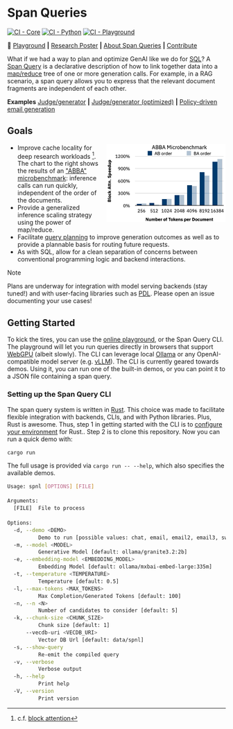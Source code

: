 # Span Queries

[![CI - Core](https://github.com/IBM/spnl/actions/workflows/core.yml/badge.svg)](https://github.com/IBM/spnl/actions/workflows/core.yml)
[![CI - Python](https://github.com/IBM/spnl/actions/workflows/python.yml/badge.svg)](https://github.com/IBM/spnl/actions/workflows/python.yml)
[![CI - Playground](https://github.com/IBM/spnl/actions/workflows/web.yml/badge.svg)](https://github.com/IBM/spnl/actions/workflows/web.yml)

:rocket: [Playground](https://ibm.github.io/spnl/) **|** [Research Poster](./docs/poster-20250529.pdf) **|** [About Span Queries](./docs/about.md) **|** [Contribute](./docs/dev.md)

What if we had a way to plan and optimize GenAI like we do for
[SQL](https://en.wikipedia.org/wiki/SQL)? A [Span
Query](./docs/about.md) is a declarative description of how to link
together data into a
[map/reduce](https://en.wikipedia.org/wiki/MapReduce) tree of one or
more generation calls. For example, in a RAG scenario, a span query
allows you to express that the relevant document fragments are
independent of each other.

**Examples** [Judge/generator](https://pages.github.ibm.com/cloud-computer/spnl/?demo=email&qv=true) **|** [Judge/generator (optimized)](https://pages.github.ibm.com/cloud-computer/spnl/?demo=email2&qv=true) **|** [Policy-driven email generation](https://pages.github.ibm.com/cloud-computer/spnl/?demo=email3&qv=true)

## Goals

[<img align="right" src="/examples/abba/abba-chart.svg" width=275>](/examples/abba#readme)

- Improve cache locality for deep research workloads [^1]. The chart
  to the right shows the results of an ["ABBA"
  microbenchmark](/examples/abba#readme): inference calls can run
  quickly, independent of the order of the documents.
- Provide a generalized inference scaling strategy using the power of map/reduce.
- Facilitate [query planning](./docs/query-planning.md) to improve
  generation outcomes as well as to provide a plannable basis for
  routing future requests.
- As with SQL, allow for a clean separation of concerns between
  conventional programming logic and backend interactions.

[^1]: c.f. [block attention](https://arxiv.org/pdf/2409)
  
> [!NOTE]
> Plans are underway for integration with model serving backends (stay tuned!) and with user-facing libraries such as [PDL](https://github.com/IBM/prompt-declaration-language). Please open an issue documenting your use cases!

## Getting Started

To kick the tires, you can use the [online
playground](https://pages.github.ibm.com/cloud-computer/spnl/?qv=false),
or the Span Query CLI. The playground will let you run queries
directly in browsers that support
[WebGPU](https://developer.mozilla.org/en-US/docs/Web/API/WebGPU_API)
(albeit slowly).  The CLI can leverage local
[Ollama](https://ollama.com/) or any OpenAI-compatible model server
(e.g. [vLLM](https://github.com/vllm-project/vllm)). The CLI is
currently geared towards demos. Using it, you can run one of the
built-in demos, or you can point it to a JSON file containing a span
query.

### Setting up the Span Query CLI

The span query system is written in
[Rust](https://www.rust-lang.org/). This choice was made to facilitate
flexible integration with backends, CLIs, and with Python
libraries. Plus, Rust is awesome. Thus, step 1 in getting started with
the CLI is to [configure your
environment](./https://www.rust-lang.org/tools/install) for
Rust.. Step 2 is to clone this repository. Now you can run a quick
demo with:

```shell
cargo run
```

The full usage is provided via `cargo run -- --help`, which also
specifies the available demos.

```bash
Usage: spnl [OPTIONS] [FILE]

Arguments:
  [FILE]  File to process

Options:
  -d, --demo <DEMO>
          Demo to run [possible values: chat, email, email2, email3, sweagent, gsm8k, rag]
  -m, --model <MODEL>
          Generative Model [default: ollama/granite3.2:2b]
  -e, --embedding-model <EMBEDDING_MODEL>
          Embedding Model [default: ollama/mxbai-embed-large:335m]
  -t, --temperature <TEMPERATURE>
          Temperature [default: 0.5]
  -l, --max-tokens <MAX_TOKENS>
          Max Completion/Generated Tokens [default: 100]
  -n, --n <N>
          Number of candidates to consider [default: 5]
  -k, --chunk-size <CHUNK_SIZE>
          Chunk size [default: 1]
      --vecdb-uri <VECDB_URI>
          Vector DB Url [default: data/spnl]
  -s, --show-query
          Re-emit the compiled query
  -v, --verbose
          Verbose output
  -h, --help
          Print help
  -V, --version
          Print version
```
